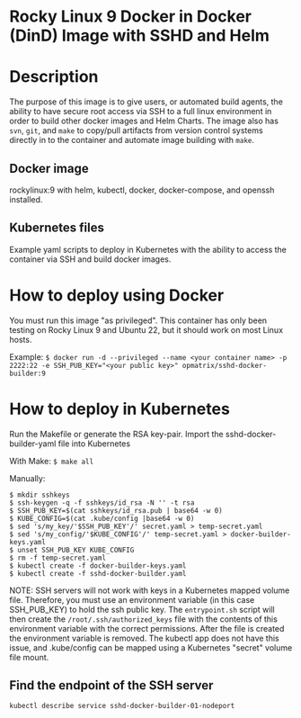 Rocky Linux 9 Docker in Docker (DinD) Image with SSHD and Helm
===============================

# Description
The purpose of this image is to give users, or automated build agents, the ability to have secure root access via SSH to a full linux
environment in order to build other docker images and Helm Charts.  The image also has ``svn``, ``git``, and ``make`` to copy/pull
artifacts from version control systems directly in to the container and automate image building with ``make``. 

## Docker image

rockylinux:9 with helm, kubectl, docker, docker-compose, and openssh installed.

## Kubernetes files

Example yaml scripts to deploy in Kubernetes with the ability to access the container via SSH and build docker images.

# How to deploy using Docker
You must run this image "as privileged".  This container has only been testing on Rocky Linux 9 and Ubuntu 22, but it should 
work on most Linux hosts.

Example:
``
$ docker run -d --privileged --name <your container name> -p 2222:22 -e SSH_PUB_KEY="<your public key>" opmatrix/sshd-docker-builder:9
``

# How to deploy in Kubernetes

Run the Makefile or generate the RSA key-pair.
Import the sshd-docker-builder-yaml file into Kubernetes

With Make:
``
$ make all
``

Manually:
```
$ mkdir sshkeys
$ ssh-keygen -q -f sshkeys/id_rsa -N '' -t rsa
$ SSH_PUB_KEY=$(cat sshkeys/id_rsa.pub | base64 -w 0)
$ KUBE_CONFIG=$(cat .kube/config |base64 -w 0)
$ sed 's/my_key/'$SSH_PUB_KEY'/' secret.yaml > temp-secret.yaml
$ sed 's/my_config/'$KUBE_CONFIG'/' temp-secret.yaml > docker-builder-keys.yaml
$ unset SSH_PUB_KEY KUBE_CONFIG
$ rm -f temp-secret.yaml
$ kubectl create -f docker-builder-keys.yaml
$ kubectl create -f sshd-docker-builder.yaml
```

NOTE:  SSH servers will not work with keys in a Kubernetes mapped volume file.  Therefore, you must use an environment variable (in 
this case SSH_PUB_KEY) to hold the ssh public key.  The ``entrypoint.sh`` script will then create the ``/root/.ssh/authorized_keys`` file
 with the contents of this environment variable with the correct permissions.  After the file is created the environment variable is 
 removed.  The kubectl app does not have this issue, and .kube/config can be mapped using a Kubernetes "secret" volume file mount. 

## Find the endpoint of the SSH server
```
kubectl describe service sshd-docker-builder-01-nodeport
```
